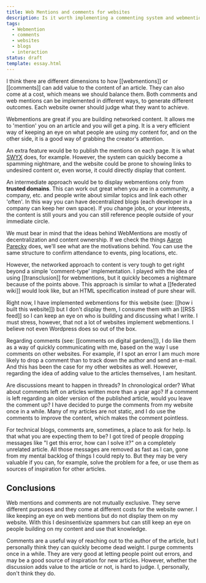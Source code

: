 ```yaml
---
title: Web Mentions and comments for websites
description: Is it worth implementing a commenting system and webmentions on blogs?
tags:
  - Webmention
  - comments
  - websites
  - blogs
  - interaction
status: draft
template: essay.html
---
```

I think there are different dimensions to how [[webmentions]] or [[comments]] can add value to the content of an article. They can also come at a cost, which means we should balance them. Both comments and web mentions can be implemented in different ways, to generate different outcomes. Each website owner should judge what they want to achieve.    
  
Webmentions are great if you are building networked content. It allows me to 'mention' you on an article and you will get a ping. It is a very efficient way of keeping an eye on what people are using my content for, and on the other side, it is a good way of grabbing the creator's attention.    
  
An extra feature would be to publish the mentions on each page. It is what [SWYX](https://www.swyx.io/) does, for example. However, the system can quickly become a spamming nightmare, and the website could be prone to showing links to undesired content or, even worse, it could directly display that content.
  
An intermediate approach would be to display webmentions only from **trusted domains**. This can work out great when you are in a community, a company, etc. and people write about similar topics and link each other 'often'. In this way you can have decentralized blogs (each developer in a company can keep her own space). If you change jobs, or your interests, the content is still yours and you can still reference people outside of your immediate circle.    
  
We must bear in mind that the ideas behind WebMentions are mostly of decentralization and content ownership. If we check the things [Aaron Parecky](https://aaronparecki.com/) does, we'll see what are the motivations behind. You can use the same structure to confirm attendance to events, ping locations, etc.   
  
However, the networked approach to content is very tough to get right beyond a simple 'comment-type' implementation. I played with the idea of using [[transclusion]] for webmentions, but it quickly becomes a nightmare because of the points above. This approach is similar to what a [[federated wiki]] would look like, but an HTML specification instead of pure shear will. 

Right now, I have implemented webmentions for this website (see: [[how i built this website]]) but I don't display them, I consume them with an [[RSS feed]] so I can keep an eye on who is building and discussing what I write. I must stress, however, that not a lot of websites implement webmentions. I believe not even Wordpress does so out of the box.
  
Regarding comments (see: [[comments on digital gardens]]), I do like them as a way of quickly communicating with me, based on the way I use comments on other websites. For example, if I spot an error I am much more likely to drop a comment than to track down the author and send an e-mail. And this has been the case for my other websites as well. However, regarding the idea of adding value to the articles themselves, I am hesitant.  

Are discussions meant to happen in threads? In chronological order? What about comments left on articles written more than a year ago? If a comment is left regarding an older version of the published article, would you leave the comment up? I have decided to purge the comments from my website once in a while. Many of my articles are not static, and I do use the comments to improve the content, which makes the comment pointless.   
  
For technical blogs, comments are, sometimes, a place to ask for help. Is that what you are expecting them to be? I got tired of people dropping messages like "I get this error, how can I solve it?" on a completely unrelated article. All those messages are removed as fast as I can, gone from my mental backlog of things I could reply to. But they may be very valuable if you can, for example, solve the problem for a fee, or use them as sources of inspiration for other articles.   

## Conclusions
Web mentions and comments are not mutually exclusive. They serve different purposes and they come at different costs for the website owner. I like keeping an eye on web mentions but do not display them on my website. With this I desinsentivize spammers but can still keep an eye on people building on my content and use that knowledge.   
  
Comments are a useful way of reaching out to the author of the article, but I personally think they can quickly become dead weight. I purge comments once in a while. They are very good at letting people point out errors, and may be a good source of inspiration for new articles. However, whether the discussion adds value to the article or not, is hard to judge. I, personally, don't think they do.